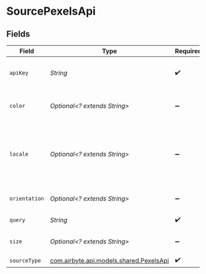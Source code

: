 # SourcePexelsApi


## Fields

| Field                                                                                                                                                                                                                                                                                                                     | Type                                                                                                                                                                                                                                                                                                                      | Required                                                                                                                                                                                                                                                                                                                  | Description                                                                                                                                                                                                                                                                                                               | Example                                                                                                                                                                                                                                                                                                                   |
| ------------------------------------------------------------------------------------------------------------------------------------------------------------------------------------------------------------------------------------------------------------------------------------------------------------------------- | ------------------------------------------------------------------------------------------------------------------------------------------------------------------------------------------------------------------------------------------------------------------------------------------------------------------------- | ------------------------------------------------------------------------------------------------------------------------------------------------------------------------------------------------------------------------------------------------------------------------------------------------------------------------- | ------------------------------------------------------------------------------------------------------------------------------------------------------------------------------------------------------------------------------------------------------------------------------------------------------------------------- | ------------------------------------------------------------------------------------------------------------------------------------------------------------------------------------------------------------------------------------------------------------------------------------------------------------------------- |
| `apiKey`                                                                                                                                                                                                                                                                                                                  | *String*                                                                                                                                                                                                                                                                                                                  | :heavy_check_mark:                                                                                                                                                                                                                                                                                                        | API key is required to access pexels api, For getting your's goto https://www.pexels.com/api/documentation and create account for free.                                                                                                                                                                                   |                                                                                                                                                                                                                                                                                                                           |
| `color`                                                                                                                                                                                                                                                                                                                   | *Optional<? extends String>*                                                                                                                                                                                                                                                                                              | :heavy_minus_sign:                                                                                                                                                                                                                                                                                                        | Optional, Desired photo color. Supported colors red, orange, yellow, green, turquoise, blue, violet, pink, brown, black, gray, white or any hexidecimal color code.                                                                                                                                                       | red                                                                                                                                                                                                                                                                                                                       |
| `locale`                                                                                                                                                                                                                                                                                                                  | *Optional<? extends String>*                                                                                                                                                                                                                                                                                              | :heavy_minus_sign:                                                                                                                                                                                                                                                                                                        | Optional, The locale of the search you are performing. The current supported locales are 'en-US' 'pt-BR' 'es-ES' 'ca-ES' 'de-DE' 'it-IT' 'fr-FR' 'sv-SE' 'id-ID' 'pl-PL' 'ja-JP' 'zh-TW' 'zh-CN' 'ko-KR' 'th-TH' 'nl-NL' 'hu-HU' 'vi-VN' 'cs-CZ' 'da-DK' 'fi-FI' 'uk-UA' 'el-GR' 'ro-RO' 'nb-NO' 'sk-SK' 'tr-TR' 'ru-RU'. | en-US                                                                                                                                                                                                                                                                                                                     |
| `orientation`                                                                                                                                                                                                                                                                                                             | *Optional<? extends String>*                                                                                                                                                                                                                                                                                              | :heavy_minus_sign:                                                                                                                                                                                                                                                                                                        | Optional, Desired photo orientation. The current supported orientations are landscape, portrait or square                                                                                                                                                                                                                 | square                                                                                                                                                                                                                                                                                                                    |
| `query`                                                                                                                                                                                                                                                                                                                   | *String*                                                                                                                                                                                                                                                                                                                  | :heavy_check_mark:                                                                                                                                                                                                                                                                                                        | Optional, the search query, Example Ocean, Tigers, Pears, etc.                                                                                                                                                                                                                                                            | people                                                                                                                                                                                                                                                                                                                    |
| `size`                                                                                                                                                                                                                                                                                                                    | *Optional<? extends String>*                                                                                                                                                                                                                                                                                              | :heavy_minus_sign:                                                                                                                                                                                                                                                                                                        | Optional, Minimum photo size. The current supported sizes are large(24MP), medium(12MP) or small(4MP).                                                                                                                                                                                                                    | large                                                                                                                                                                                                                                                                                                                     |
| `sourceType`                                                                                                                                                                                                                                                                                                              | [com.airbyte.api.models.shared.PexelsApi](../../models/shared/PexelsApi.md)                                                                                                                                                                                                                                               | :heavy_check_mark:                                                                                                                                                                                                                                                                                                        | N/A                                                                                                                                                                                                                                                                                                                       |                                                                                                                                                                                                                                                                                                                           |